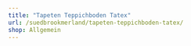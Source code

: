 ```yaml
---
title: "Tapeten Teppichboden Tatex"
url: /suedbrookmerland/tapeten-teppichboden-tatex/
shop: Allgemein
---
```

